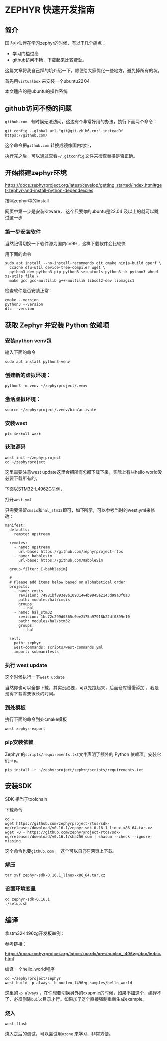 # ZEPHYR 快速开发指南

## 简介

国内小伙伴在学习zephyr的时候，有以下几个痛点：

- 学习门槛过高
- github访问不畅，下载起来比较费劲。

这篇文章将我自己踩的坑介绍一下，顺便给大家优化一些地方，避免掉所有的坑。

首先用`virtualbox` 来安装一个ubuntu22.04

本文适应的是ubuntu的操作系统

## github访问不畅的问题

`github.com ` 有时候无法访问，这边有个非常好用的办法，执行下面两个命令：

```
git config --global url."git@git.zhlh6.cn:".insteadOf https://github.com/
```

这个命令把`github.com` 转换成镜像国内地址，

执行完之后，可以通过查看`~/.gitconfig` 文件来检查替换是否正确。

## 开始搭建zephyr环境

https://docs.zephyrproject.org/latest/develop/getting_started/index.html#get-zephyr-and-install-python-dependencies

按照zephyr中的install

网页中第一步是安装Kitware， 这个只要你的ubuntu是22.04 及以上的就可以跳过这一步

### 第一步安装软件

当然记得切换一下软件源为国内cn99 ，这样下载软件会比较快

用下面的命令

```
sudo apt install --no-install-recommends git cmake ninja-build gperf \
  ccache dfu-util device-tree-compiler wget \
  python3-dev python3-pip python3-setuptools python3-tk python3-wheel xz-utils file \
  make gcc gcc-multilib g++-multilib libsdl2-dev libmagic1
```

检查软件是否安装正常：

```
cmake --version
python3 --version
dtc --version
```

## 获取 Zephyr 并安装 Python 依赖项

### 安装python venv包

输入下面的命令

```
sudo apt install python3-venv
```

### 创建新的虚拟环境：

```
python3 -m venv ~/zephyrproject/.venv
```

### 激活虚拟环境：

```
source ~/zephyrproject/.venv/bin/activate
```

### 安装west

```
pip install west
```

### 获取源码

```
west init ~/zephyrproject
cd ~/zephyrproject
```

这里需要注意west update这里会把所有包都下载下来，实际上有些hello world没必要下载所有的，

下面以STM32-L496ZG举例，

打开`west.yml`

只需要保留`cmsis`和`hal_stm32`即可，如下所示，可以参考当时的west.yml来修改：

```
manifest:
  defaults:
    remote: upstream

  remotes:
    - name: upstream
      url-base: https://github.com/zephyrproject-rtos
    - name: babblesim
      url-base: https://github.com/BabbleSim

  group-filter: [-babblesim]

  #
  # Please add items below based on alphabetical order
  projects:
    - name: cmsis
      revision: 74981bf893e8b10931464b9945e2143d99a3f0a3
      path: modules/hal/cmsis
      groups:
        - hal
    - name: hal_stm32
      revision: 1bc72c299d0365c0ee2575a97918b22df0899e10
      path: modules/hal/stm32
      groups:
        - hal

  self:
    path: zephyr
    west-commands: scripts/west-commands.yml
    import: submanifests
```

### 执行 west update

这个时候执行一下`west update`

当然你也可以全部下载，其实没必要，可以先跑起来，后面仓库慢慢添加 ，我是觉得下载需要很长的时间。

### 到处模板

执行下面的命令到处cmake模板

```
west zephyr-export
```

### pip安装依赖

Zephyr 的`scripts/requirements.txt`文件声明了额外的 Python 依赖项。安装它们`pip`。

```
pip install -r ~/zephyrproject/zephyr/scripts/requirements.txt
```

## 安装SDK

SDK 相当于toolchain

下载命令

```
cd ~
wget https://github.com/zephyrproject-rtos/sdk-ng/releases/download/v0.16.1/zephyr-sdk-0.16.1_linux-x86_64.tar.xz
wget -O - https://github.com/zephyrproject-rtos/sdk-ng/releases/download/v0.16.1/sha256.sum | shasum --check --ignore-missing
```

这个命令也要`github.com` ， 这个可以自己在网页上下载。

### 解压

```
tar xvf zephyr-sdk-0.16.1_linux-x86_64.tar.xz
```

### 设置环境变量

```
cd zephyr-sdk-0.16.1
./setup.sh
```

## 编译

拿stm32-l496zg开发板举例：

参考链接：

https://docs.zephyrproject.org/latest/boards/arm/nucleo_l496zg/doc/index.html

编译一个hello_world程序

```
cd ~/zephyrproject/zephyr
west build -p always -b nucleo_l496zg samples/hello_world
```

这里的`-p always`  ，在你想要切换另外的exapmle的时候，如果不加这个，编译不了，必须删除`build`目录才行。如果加了这个直接强制重新生成example。

### 烧入

```
west flash
```

烧入之后的调试，可以尝试用`ozone` 来学习，非常方便。